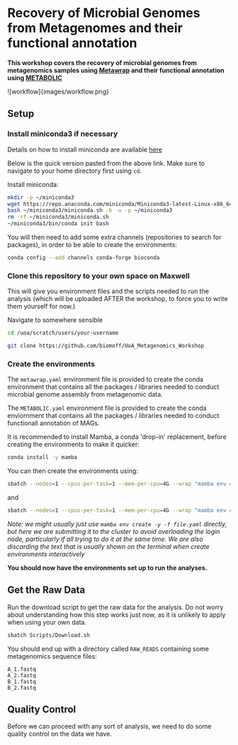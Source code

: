 # Recovery of Microbial Genomes from Metagenomes and their functional annotation

**This workshop covers the recovery of microbial genomes from metagenomics samples using [Metawrap](https://github.com/bxlab/metaWRAP/tree/master) and their functional annotation using [METABOLIC](https://github.com/AnantharamanLab/METABOLIC)**

![workflow]{images/workflow.png}

## Setup

### Install miniconda3 if necessary

Details on how to install miniconda are available [here](https://docs.anaconda.com/free/miniconda/#quick-command-line-install)

Below is the quick version pasted from the above link. Make sure to navigate to your home directory first using `cd`.

Install miniconda:
```bash
mkdir -p ~/miniconda3
wget https://repo.anaconda.com/miniconda/Miniconda3-latest-Linux-x86_64.sh -O ~/miniconda3/miniconda.sh
bash ~/miniconda3/miniconda.sh -b -u -p ~/miniconda3
rm -rf ~/miniconda3/miniconda.sh
~/miniconda3/bin/conda init bash
```

You will then need to add some extra channels (repositories to search for packages), in order to be able to create the environments:
```bash
conda config --add channels conda-forge bioconda
```

### Clone this repository to your own space on Maxwell

This will give you environment files and the scripts needed to run the analysis (which will be uploaded AFTER the workshop, to force you to write them yourself for now.)

Navigate to somewhere sensible
```bash
cd /uoa/scratch/users/your-username
```

```bash
git clone https://github.com/biomoff/UoA_Metagenomics_Workshop
```

### Create the environments

The `metawrap.yaml` environment file is provided to create the conda environment that contains all the packages / libraries needed to conduct microbial genome assembly from metagenomic data.

The `METABOLIC.yaml` environment file is provided to create the conda enviornment that contains all the packages / libraries needed to conduct functionall annotation of MAGs.

It is recommended to install Mamba, a conda 'drop-in' replacement, before creating the environments to make it quicker:
```bash
conda install -y mamba
```

You can then create the environments using:
```bash
sbatch --nodes=1 --cpus-per-task=1 --mem-per-cpu=4G --wrap "mamba env create -y -f metawrap.yaml > /dev/null"
```
and
```bash
sbatch --nodes=1 --cpus-per-task=1 --mem-per-cpu=4G --wrap "mamba env create -y -f METABOLIC.yaml > /dev/null"
```

*Note: we might usually just use `mamba env create -y -f file.yaml` directly, but here we are submitting it to the cluster to avoid overloading the login node, particularly if all trying to do it at the same time. We are also discarding the text that is usually shown on the terminal when create environments interactively*

**You should now have the environments set up to run the analyses.**

## Get the Raw Data

Run the download script to get the raw data for the analysis. Do not worry about understanding how this step works just now, as it is unlikely to apply when using your own data.

```bash
sbatch Scripts/Download.sh
```

You should end up with a directory called `RAW_READS` containing some metagenomics sequence files:
```
A_1.fastq
A_2.fastq
B_1.fastq
B_2.fastq
```

## Quality Control

Before we can proceed with any sort of analysis, we need to do some quality control on the data we have.
